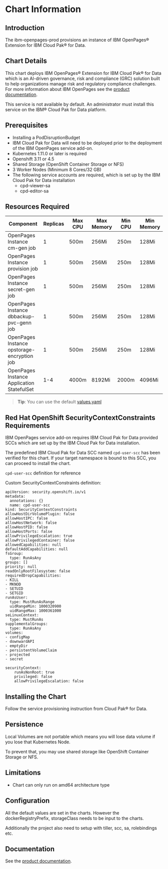 # Chart Information

## Introduction

The ibm-openpages-prod provisions an instance of IBM OpenPages® Extension for IBM Cloud Pak® for Data.

## Chart Details

This chart deploys IBM OpenPages® Extension for IBM Cloud Pak® for Data which is an AI-driven governance, risk and compliance (GRC) solution built to help organizations manage risk and regulatory compliance challenges. For more information about IBM OpenPages see the [product documentation](https://www.ibm.com/support/knowledgecenter/SSFUEU).

This service is not available by default. An administrator must install this service on the IBM® Cloud Pak for Data platform.

## Prerequisites
- Installing a PodDisruptionBudget
- IBM Cloud Pak for Data will need to be deployed prior to the deployment of the IBM OpenPages service add-on.
- Kubernetes 1.11.0 or later is required
- Openshift 3.11 or 4.5
- Shared Storage (OpenShift Container Storage or NFS)
- 3 Worker Nodes (Minimum 8 Cores/32 GB)
- The following service accounts are required, which is set up by the IBM Cloud Pak for Data installation
   - cpd-viewer-sa
   - cpd-editor-sa

## Resources Required


| Component                                   | Replicas 	| Max CPU | Max Memory 	| Min CPU | Min Memory 	|
|-------------------------------------------- |----------	|---------|-------------|---------|-------------|
| OpenPages Instance cm-gen job               | 1        	|  500m   |  256Mi 	    |  250m   |  128Mi	    |
| OpenPages Instance provision job            | 1        	|  500m   |  256Mi 	    |  250m   |  128Mi	    |
| OpenPages Instance secret-gen job           | 1        	|  500m   |  256Mi 	    |  250m   |  128Mi	    |
| OpenPages Instance dbbackup-pvc-genn job    | 1        	|  500m   |  256Mi 	    |  250m   |  128Mi	    |
| OpenPages Instance opstorage-encryption job | 1        	|  500m   |  256Mi 	    |  250m   |  128Mi	    |
| OpenPages Instance Application StatefulSet  | 1-4      	| 4000m   | 8192Mi 	    | 2000m   | 4096Mi	    |

> **Tip**: You can use the default [values.yaml](values.yaml)

## Red Hat OpenShift SecurityContextConstraints Requirements

IBM OpenPages service add-on requires IBM Cloud Pak for Data provided SCCs which are set up by the IBM Cloud Pak for Data installation.

The predefined IBM Cloud Pak for Data SCC named `cpd-user-scc` has been verified for this chart. If your target namespace is bound to this SCC, you can proceed to install the chart.

`cpd-user-scc` definition for reference

Custom SecurityContextConstraints definition:
```
apiVersion: security.openshift.io/v1
metadata:
  annotations: {}
  name: cpd-user-scc
kind: SecurityContextConstraints
allowHostDirVolumePlugin: false
allowHostIPC: false
allowHostNetwork: false
allowHostPID: false
allowHostPorts: false
allowPrivilegeEscalation: true
allowPrivilegedContainer: false
allowedCapabilities: null
defaultAddCapabilities: null
fsGroup:
  type: RunAsAny
groups: []
priority: null
readOnlyRootFilesystem: false
requiredDropCapabilities:
- KILL
- MKNOD
- SETUID
- SETGID
runAsUser:
  type: MustRunAsRange
  uidRangeMin: 1000320900
  uidRangeMax: 1000361000
seLinuxContext:
  type: MustRunAs
supplementalGroups:
  type: RunAsAny
volumes:
- configMap
- downwardAPI
- emptyDir
- persistentVolumeClaim
- projected
- secret
```

```
securityContext:
    runAsNonRoot: true
    privileged: false
    allowPrivilegeEscalation: false
```

## Installing the Chart

Follow the service provisioning instruction from Cloud Pak® for Data.

## Persistence

Local Volumes are not portable which means you will lose data volume if you lose that Kubernetes Node.

To prevent that, you may use shared storage like OpenShift Container Storage or NFS.

## Limitations
- Chart can only run on amd64 architecture type

## Configuration

All the default values are set in the charts. However the dockerRegistryPrefix, storageClass needs to be input to the charts.

Additionally the project also need to setup with tiller, scc, sa, rolebindings etc.

## Documentation

See the [product documentation](https://www.ibm.com/support/knowledgecenter/SSFUEU).
